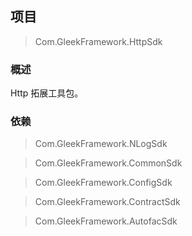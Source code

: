 ## 项目

> Com.GleekFramework.HttpSdk

### 概述

Http 拓展工具包。

### 依赖

> Com.GleekFramework.NLogSdk

> Com.GleekFramework.CommonSdk

> Com.GleekFramework.ConfigSdk

> Com.GleekFramework.ContractSdk

> Com.GleekFramework.AutofacSdk
